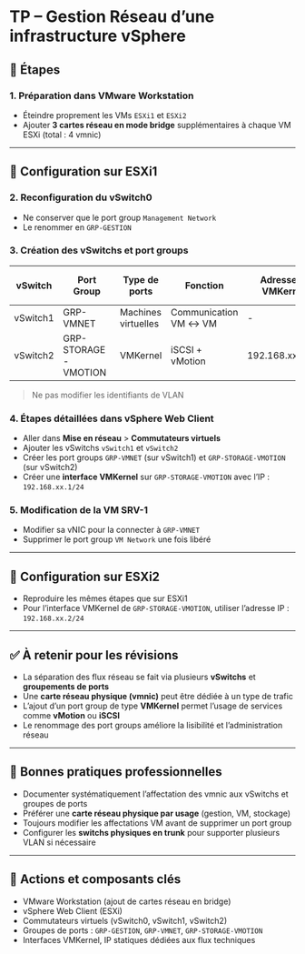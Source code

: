 # TP – Gestion Réseau d’une infrastructure vSphere

## 📝 Étapes

### 1. Préparation dans VMware Workstation

- Éteindre proprement les VMs `ESXi1` et `ESXi2`
- Ajouter **3 cartes réseau en mode bridge** supplémentaires à chaque VM ESXi (total : 4 vmnic)

---

## 🔧 Configuration sur ESXi1

### 2. Reconfiguration du vSwitch0

- Ne conserver que le port group `Management Network`
- Le renommer en `GRP-GESTION`

### 3. Création des vSwitchs et port groups

|vSwitch|Port Group|Type de ports|Fonction|Adresse IP VMKernel|Carte(s) réseau associée(s)|
|---|---|---|---|---|---|
|vSwitch1|GRP-VMNET|Machines virtuelles|Communication VM ↔ VM|-|vmnic2|
|vSwitch2|GRP-STORAGE-VMOTION|VMKernel|iSCSI + vMotion|192.168.xx.1/24|vmnic3|

> Ne pas modifier les identifiants de VLAN

### 4. Étapes détaillées dans vSphere Web Client

- Aller dans **Mise en réseau** > **Commutateurs virtuels**
- Ajouter les vSwitchs `vSwitch1` et `vSwitch2`
- Créer les port groups `GRP-VMNET` (sur vSwitch1) et `GRP-STORAGE-VMOTION` (sur vSwitch2)
- Créer une **interface VMKernel** sur `GRP-STORAGE-VMOTION` avec l’IP : `192.168.xx.1/24`

### 5. Modification de la VM SRV-1

- Modifier sa vNIC pour la connecter à `GRP-VMNET`
- Supprimer le port group `VM Network` une fois libéré

---

## 🔁 Configuration sur ESXi2

- Reproduire les mêmes étapes que sur ESXi1
- Pour l’interface VMKernel de `GRP-STORAGE-VMOTION`, utiliser l’adresse IP : `192.168.xx.2/24`

---

## ✅ À retenir pour les révisions

- La séparation des flux réseau se fait via plusieurs **vSwitchs** et **groupements de ports**
- Une **carte réseau physique (vmnic)** peut être dédiée à un type de trafic
- L’ajout d’un port group de type **VMKernel** permet l’usage de services comme **vMotion** ou **iSCSI**
- Le renommage des port groups améliore la lisibilité et l’administration réseau

---

## 📌 Bonnes pratiques professionnelles

- Documenter systématiquement l’affectation des vmnic aux vSwitchs et groupes de ports
- Préférer une **carte réseau physique par usage** (gestion, VM, stockage)
- Toujours modifier les affectations VM avant de supprimer un port group
- Configurer les **switchs physiques en trunk** pour supporter plusieurs VLAN si nécessaire

---

## 🔗 Actions et composants clés

- VMware Workstation (ajout de cartes réseau en bridge)
- vSphere Web Client (ESXi)
- Commutateurs virtuels (vSwitch0, vSwitch1, vSwitch2)
- Groupes de ports : `GRP-GESTION`, `GRP-VMNET`, `GRP-STORAGE-VMOTION`
- Interfaces VMKernel, IP statiques dédiées aux flux techniques